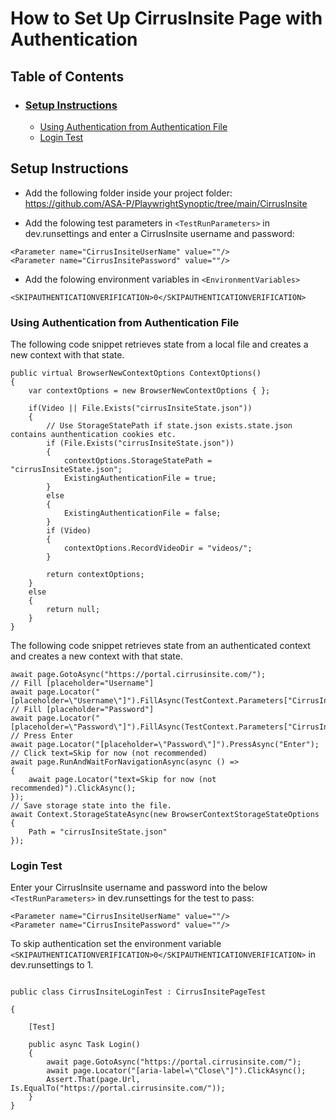 # **How to Set Up CirrusInsite Page with Authentication**
## **Table of Contents**
- ### [Setup Instructions](https://github.com/ASA-P/PlaywrightSynoptic/blob/main/README/CirrusInsite%20Test%20Setup.md#setup-instructions)
    - [Using Authentication from Authentication File](https://github.com/ASA-P/PlaywrightSynoptic/blob/main/README/CirrusInsite%20Test%20Setup.md#using-authentication-from-authentication-file)
    - [Login Test](https://github.com/ASA-P/PlaywrightSynoptic/blob/main/README/CirrusInsite%20Test%20Setup.md#login-test)

## **Setup Instructions**

- Add the following folder inside your project folder:
https://github.com/ASA-P/PlaywrightSynoptic/tree/main/CirrusInsite

- Add the folowing test parameters in ```<TestRunParameters>``` in dev.runsettings and enter a CirrusInsite username and password:
```
<Parameter name="CirrusInsiteUserName" value=""/>
<Parameter name="CirrusInsitePassword" value=""/>
```
- Add the folowing environment variables in ```<EnvironmentVariables>```
```
<SKIPAUTHENTICATIONVERIFICATION>0</SKIPAUTHENTICATIONVERIFICATION>
```
### **Using Authentication from Authentication File**
The following code snippet retrieves state from a local file and creates a new context with that state.
```
public virtual BrowserNewContextOptions ContextOptions()
{
    var contextOptions = new BrowserNewContextOptions { };

    if(Video || File.Exists("cirrusInsiteState.json"))
    {
        // Use StorageStatePath if state.json exists.state.json contains aunthentication cookies etc.
        if (File.Exists("cirrusInsiteState.json"))
        {
            contextOptions.StorageStatePath = "cirrusInsiteState.json";
            ExistingAuthenticationFile = true;
        }
        else
        {
            ExistingAuthenticationFile = false;
        }
        if (Video)
        {
            contextOptions.RecordVideoDir = "videos/";
        }

        return contextOptions;
    }
    else
    {
        return null;
    }
}
```
The following code snippet retrieves state from an authenticated context and creates a new context with that state.

```
await page.GotoAsync("https://portal.cirrusinsite.com/");
// Fill [placeholder="Username"]
await page.Locator("[placeholder=\"Username\"]").FillAsync(TestContext.Parameters["CirrusInsiteUserName"]);
// Fill [placeholder="Password"]
await page.Locator("[placeholder=\"Password\"]").FillAsync(TestContext.Parameters["CirrusInsitePassword"]);
// Press Enter
await page.Locator("[placeholder=\"Password\"]").PressAsync("Enter");
// Click text=Skip for now (not recommended)
await page.RunAndWaitForNavigationAsync(async () =>
{
    await page.Locator("text=Skip for now (not recommended)").ClickAsync();
});
// Save storage state into the file.
await Context.StorageStateAsync(new BrowserContextStorageStateOptions
{
    Path = "cirrusInsiteState.json"
});
```
### **Login Test**

Enter your CirrusInsite username and password into the below ```<TestRunParameters>``` in dev.runsettings for the test to pass:
```
<Parameter name="CirrusInsiteUserName" value=""/>
<Parameter name="CirrusInsitePassword" value=""/>
```
To skip authentication set the environment variable ```<SKIPAUTHENTICATIONVERIFICATION>0</SKIPAUTHENTICATIONVERIFICATION>``` in dev.runsettings to 1. 
```

public class CirrusInsiteLoginTest : CirrusInsitePageTest

{

    [Test]

    public async Task Login()
    {
        await page.GotoAsync("https://portal.cirrusinsite.com/");
        await page.Locator("[aria-label=\"Close\"]").ClickAsync();
        Assert.That(page.Url, Is.EqualTo("https://portal.cirrusinsite.com/"));
    }
}
```
